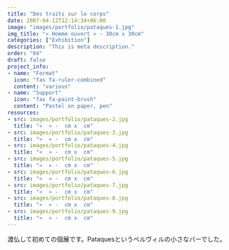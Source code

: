 ```yaml
---
title: "Des traits sur le corps"
date: 2007-04-12T12:14:34+06:00
image: "images/portfolio/pataques-1.jpg"
img_title: "« Homme ouvert » - 30cm x 30cm"
categories: ["Exhibition"]
description: "This is meta description."
order: "04"
draft: false
project_info:
- name: "Format"
  icon: "fas fa-ruler-combined"
  content: "various"
- name: "Support"
  icon: "fas fa-paint-brush"
  content: "Pastel on paper, pen"
resources:
- src: images/portfolio/pataques-2.jpg
  title: "«  » -  cm x  cm"
- src: images/portfolio/pataques-3.jpg
  title: "«  » -  cm x  cm"
- src: images/portfolio/pataques-4.jpg
  title: "«  » -  cm x  cm"
- src: images/portfolio/pataques-5.jpg
  title: "«  » -  cm x  cm"
- src: images/portfolio/pataques-6.jpg
  title: "«  » -  cm x  cm"
- src: images/portfolio/pataques-7.jpg
  title: "«  » -  cm x  cm"  
- src: images/portfolio/pataques-8.jpg
  title: "«  » -  cm x  cm"  
- src: images/portfolio/pataques-9.jpg
  title: "«  » -  cm x  cm"  
---
```

渡仏して初めての個展です。Pataquesというベルヴィルの小さなバーでした。
